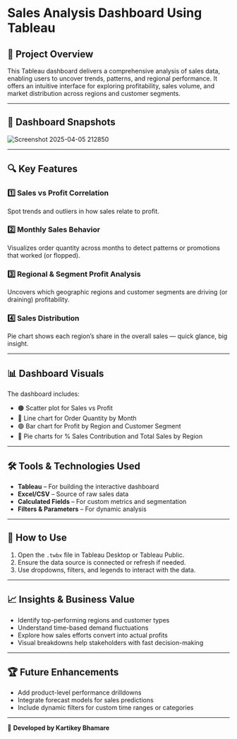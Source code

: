 # Sales Analysis Dashboard Using Tableau

## 📌 Project Overview  
This Tableau dashboard delivers a comprehensive analysis of sales data, enabling users to uncover trends, patterns, and regional performance. It offers an intuitive interface for exploring profitability, sales volume, and market distribution across regions and customer segments.

---

## 📸 Dashboard Snapshots  
![Screenshot 2025-04-05 212850](https://github.com/user-attachments/assets/47863b85-cc35-415a-b5f7-f31ee12e00a5)

---

## 🔍 Key Features  
### 1️⃣ Sales vs Profit Correlation  
Spot trends and outliers in how sales relate to profit.

### 2️⃣ Monthly Sales Behavior  
Visualizes order quantity across months to detect patterns or promotions that worked (or flopped).

### 3️⃣ Regional & Segment Profit Analysis  
Uncovers which geographic regions and customer segments are driving (or draining) profitability.

### 4️⃣ Sales Distribution  
Pie chart shows each region’s share in the overall sales — quick glance, big insight.

---

## 📊 Dashboard Visuals  
The dashboard includes:  
- 🟠 Scatter plot for Sales vs Profit  
- 🔵 Line chart for Order Quantity by Month  
- 🟢 Bar chart for Profit by Region and Customer Segment  
- 🔴 Pie charts for % Sales Contribution and Total Sales by Region

---

## 🛠️ Tools & Technologies Used  
- **Tableau** – For building the interactive dashboard  
- **Excel/CSV** – Source of raw sales data  
- **Calculated Fields** – For custom metrics and segmentation  
- **Filters & Parameters** – For dynamic analysis  

---

## 📎 How to Use  
1. Open the `.twbx` file in Tableau Desktop or Tableau Public.  
2. Ensure the data source is connected or refresh if needed.  
3. Use dropdowns, filters, and legends to interact with the data.

---

## 📈 Insights & Business Value  
- Identify top-performing regions and customer types  
- Understand time-based demand fluctuations  
- Explore how sales efforts convert into actual profits  
- Visual breakdowns help stakeholders with fast decision-making

---

## 🏆 Future Enhancements  
- Add product-level performance drilldowns  
- Integrate forecast models for sales predictions  
- Include dynamic filters for custom time ranges or categories

---

🚀 **Developed by Kartikey Bhamare**

